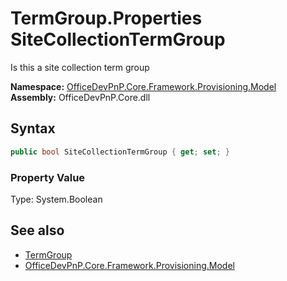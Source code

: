 # TermGroup.Properties SiteCollectionTermGroup
 Is this a site collection term group   

**Namespace:** [OfficeDevPnP.Core.Framework.Provisioning.Model](OfficeDevPnP.Core.Framework.Provisioning.Model.md)  
**Assembly:** OfficeDevPnP.Core.dll  
## Syntax
```C#
public bool SiteCollectionTermGroup { get; set; }
```

### Property Value
Type: System.Boolean  

## See also
- [TermGroup](OfficeDevPnP.Core.Framework.Provisioning.Model.TermGroup.md) 
- [OfficeDevPnP.Core.Framework.Provisioning.Model](OfficeDevPnP.Core.Framework.Provisioning.Model.md) 
